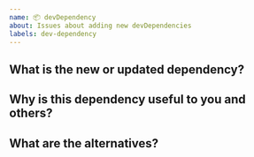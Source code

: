 ```yaml
---
name: 📦 devDependency
about: Issues about adding new devDependencies
labels: dev-dependency
---
```


<!--

For more info about adding a new devDependency,
see dxp/dev_dependencies.md document in this repo.

-->

## What is the new or updated dependency?

## Why is this dependency useful to you and others?

## What are the alternatives?
